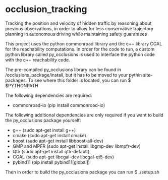 # occlusion_tracking
Tracking the position and velocity of hidden traffic by reasoning about previous observations, in order to allow for less conservative trajectory planning in autonomous driving while maintaining safety guarantees

This project uses the python commonroad library and the c++ library CGAL for the reachability computations. In order for the code to run, a custom python library called py_occlusions is used to interface the python code with the c++ reachability code.

The pre-compiled py_occlusions library can be found in /occlusions_package/install, but it has to be moved to your pythin site-packages. To see where this folder is located, you can run $ $PYTHONPATH

The following dependencies are required:
- commonroad-io (pip install commonroad-io)

The following additional dependencies are only required if you want to build the py_occlusions package yourself:
- g++ (sudo apt-get install g++)
- cmake (sudo apt-get install cmake)
- boost (sudo apt-get install libboost-all-dev)
- GMP and MPFR (sudo apt-get install libgmp-dev libmpfr-dev)
- Qt5 (sudo apt-get install qt5-default)
- CGAL (sudo apt-get libcgal-dev libcgal-qt5-dev)
- pybind11 (pip install pybind11[global])

Then in order to build the py_occlusions package you can run $ ./setup.sh
